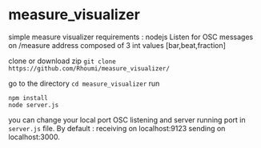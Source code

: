 # measure_visualizer

simple measure visualizer
requirements : nodejs 
Listen for OSC messages on /measure address composed of 3 int values [bar,beat,fraction]

clone or download zip 
`git clone https://github.com/Rhoumi/measure_visualizer/`

go to the directory
`cd measure_visualizer`
run 
```
npm install
node server.js
```

you can change your local port OSC listening and server running port in `server.js` file. By default : receiving on localhost:9123 sending on localhost:3000.
